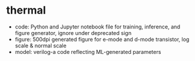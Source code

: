 # thermal
- code: Python and Jupyter notebook file for training, inference, and figure generator, ignore under deprecated sign
- figure: 500dpi generated figure for e-mode and d-mode transistor, log scale & normal scale
- model: verilog-a code reflecting ML-generated parameters